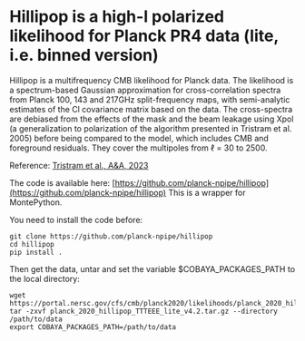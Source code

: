 # Hillipop is a high-l polarized likelihood for Planck PR4 data (lite, i.e. binned version)

Hillipop is a multifrequency CMB likelihood for Planck data. The likelihood is a spectrum-based Gaussian approximation for cross-correlation spectra from Planck 100, 143 and 217GHz split-frequency maps, with semi-analytic estimates of the Cl covariance matrix based on the data. The cross-spectra are debiased from the effects of the mask and the beam leakage using Xpol (a generalization to polarization of the algorithm presented in Tristram et al. 2005) before being compared to the model, which includes CMB and foreground residuals. They cover the multipoles from &ell; = 30 to 2500.

Reference: 
[Tristram et al., A&A, 2023](https://arxiv.org/abs/2309.10034)

The code is available here:
[https://github.com/planck-npipe/hillipop](https://github.com/planck-npipe/hillipop)
This is a wrapper for MontePython.

You need to install the code before:
```
git clone https://github.com/planck-npipe/hillipop
cd hillipop
pip install .
```

Then get the data, untar and set the variable $COBAYA_PACKAGES_PATH to the local directory:
```
wget https://portal.nersc.gov/cfs/cmb/planck2020/likelihoods/planck_2020_hillipop_TTTEEE_lite_v4.2.tar.gz
tar -zxvf planck_2020_hillipop_TTTEEE_lite_v4.2.tar.gz --directory /path/to/data
export COBAYA_PACKAGES_PATH=/path/to/data
```
